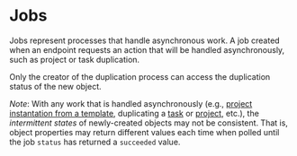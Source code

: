 # Jobs

Jobs represent processes that handle asynchronous work. A job created when an endpoint requests an action that will be handled asynchronously, such as project or task duplication.

Only the creator of the duplication process can access the duplication status of the new object.

*Note*: With any work that is handled asynchronously (e.g., [project instantation from a template](/reference/instantiateproject), duplicating a [task](/reference/duplicatetask) or [project](/reference/duplicateproject), etc.), the *intermittent states* of newly-created objects may not be consistent. That is, object properties may return different values each time when polled until the job `status` has returned a `succeeded` value.

